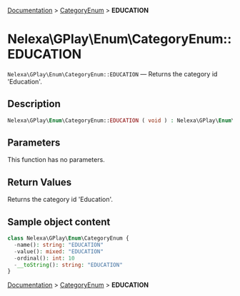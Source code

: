 [Documentation](../../README.md) > [CategoryEnum](README.md) > **EDUCATION**

# Nelexa\GPlay\Enum\CategoryEnum::EDUCATION
`Nelexa\GPlay\Enum\CategoryEnum::EDUCATION` — Returns the category id 'Education'.

## Description
```php
Nelexa\GPlay\Enum\CategoryEnum::EDUCATION ( void ) : Nelexa\GPlay\Enum\CategoryEnum
```

## Parameters
This function has no parameters.

## Return Values
Returns the category id 'Education'.

## Sample object content
```php
class Nelexa\GPlay\Enum\CategoryEnum {
  -name(): string: "EDUCATION"
  -value(): mixed: "EDUCATION"
  -ordinal(): int: 10
  -__toString(): string: "EDUCATION"
}
```

[Documentation](../../README.md) > [CategoryEnum](README.md) > **EDUCATION**
